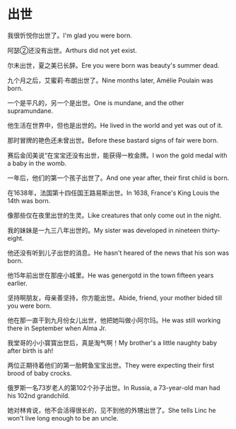 # 出世

<p><span class="chinese">我很忻悦你出世了。</span><span class="english">I'm glad you were born.</span></p>

<p><span class="chinese">阿瑟②还没有出世。</span><span class="english">Arthurs did not yet exist.</span></p>

<p><span class="chinese">尔未出世，夏之美已长辞。</span><span class="english">Ere you were born was beauty's summer dead.</span></p>

<p><span class="chinese">九个月之后，艾蜜莉·布朗出世了。</span><span class="english">Nine months later, Amélie Poulain was born.</span></p>

<p><span class="chinese">一个是平凡的，另一个是出世。</span><span class="english">One is mundane, and the other supramundane.</span></p>

<p><span class="chinese">他生活在世界中，但也是出世的。</span><span class="english">He lived in the world and yet was out of it.</span></p>

<p><span class="chinese">那时冒牌的艳色还未曾出世。</span><span class="english">Before these bastard signs of fair were born.</span></p>

<p><span class="chinese">赛后金闰美说“在宝宝还没有出世，能获得一枚金牌。</span><span class="english">I won the gold medal with a baby in the womb.</span></p>

<p><span class="chinese">一年后，他们的第一个孩子出世了。</span><span class="english">And one year after, their first child is born.</span></p>

<p><span class="chinese">在1638年，法国第十四任国王路易斯出世。</span><span class="english">In 1638, France's King Louis the 14th was born.</span></p>

<p><span class="chinese">像那些仅在夜里出世的生灵。</span><span class="english">Like creatures that only come out in the night.</span></p>

<p><span class="chinese">我的妹妹是一九三八年出世的。</span><span class="english">My sister was developed in nineteen thirty-eight.</span></p>

<p><span class="chinese">他还没有听到儿子出世的消息。</span><span class="english">He hasn't heared of the news that his son was born.</span></p>

<p><span class="chinese">他15年前出世在那座小城里。</span><span class="english">He was genergotd in the town fifteen years earlier.</span></p>

<p><span class="chinese">坚持啊朋友，母亲善坚持，你方能出世。</span><span class="english">Abide, friend, your mother bided till you were born.</span></p>

<p><span class="chinese">他在那一直干到九月份女儿出世，他把她叫做小阿尔玛。</span><span class="english">He was still working there in September when Alma Jr.</span></p>

<p><span class="chinese">我堂哥的小小寳寳出世后，真是淘气啊！</span><span class="english">My brother's a little naughty baby after birth is ah!</span></p>

<p><span class="chinese">两位正期待着他们的第一胎鳄鱼宝宝出世。</span><span class="english">They were expecting their first brood of baby crocks.</span></p>

<p><span class="chinese">俄罗斯一名73岁老人的第102个孙子出世。</span><span class="english">In Russia, a 73-year-old man had his 102nd grandchild.</span></p>

<p><span class="chinese">她对林肯说，他不会活得很长的，见不到他的外甥出世了。</span><span class="english">She tells Linc he won't live long enough to be an uncle.</span></p>

